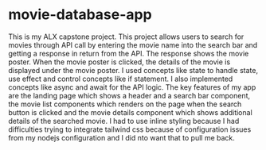 # movie-database-app
This is my ALX capstone project. This project allows users to search for movies through API call by entering the movie name into the search bar and getting a response in return from the API.
The response shows the movie poster. When the movie poster is clicked, the details of the movie is displayed under the movie poster. 
I used concepts like state to handle state, use effect and control concepts like if statement.
I also implemented concepts like async and await for the API logic.
The key features of my app are the landing page which shows a header and a search bar component, the movie list components which renders on the page when the search button is clicked and the movie details component which shows additional details of the searched movie.
I had to use inline styling because I had difficulties trying to integrate tailwind css because of configuration issues from my nodejs configuration and I did nto want that to pull me back.
